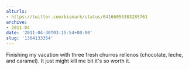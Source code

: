 ```yaml
---
alturls:
- https://twitter.com/bismark/status/64166055383285761
archive:
- 2011-04
date: '2011-04-30T03:15:54+00:00'
slug: '1304133354'
---
```


Finishing my vacation with three fresh churros rellenos (chocolate, leche, and caramel).  It just might kill me bit it's so worth it.

